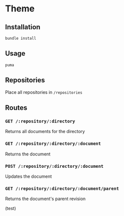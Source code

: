 # Theme

## Installation

`bundle install`

## Usage

`puma`

## Repositories
Place all repositories in `/repositories`

## Routes

### `GET /:repository/:directory`
Returns all documents for the directory
### `GET /:repository/:directory/:document`
Returns the document
### `POST /:repository/:directory/:document`
Updates the document
### `GET /:repository/:directory/:document/parent`
Returns the document's parent revision

(test)
